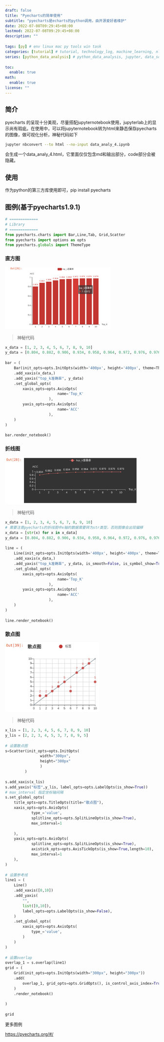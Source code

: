 ```yaml
---
draft: false
title: "Pyecharts的简单使用"
subtitle: "pyecharts是echarts的python调用，由开源爱好者维护"
date: 2022-07-08T09:29:45+08:00
lastmod: 2022-07-08T09:29:45+08:00
description: ""

tags: [py] # env linux mac py tools win task
categories: [tutorial] # tutorial, technology_log, machine_learning, nlp
series: [python_data_analysis] # python_data_analysis, jupyter, data_science_contest

toc:
  enable: true
math:
  enable: true
license: ""
---
```


## 简介

pyecharts 的呈现十分美观，尽量搭配jupyternotebook使用，jupyterlab上的显示尚有瑕疵。在使用中，可以将jupyternotebook转为html来静态保存pyecharts的图像，做可视化分析，神秘代码如下

```bash
jupyter nbconvert --to html --no-input data_analy_4.ipynb
```

会生成一个data_analy_4.html，它里面仅仅包含md和输出部分，code部分会被隐藏。

## 使用

作为python的第三方库使用即可，pip install pyecharts

## 图例(基于pyecharts1.9.1)

```python
# =============
# Library
# =============
from pyecharts.charts import Bar,Line,Tab, Grid,Scatter
from pyecharts import options as opts
from pyecharts.globals import ThemeType
```



### 直方图

<img src="MD_img/image-20220708100653412.png" alt="image-20220708100653412" style="zoom: 50%;" />

>  神秘代码

```python
x_data = [1, 2, 3, 4, 5, 6, 7, 8, 9, 10]
y_data = [0.804, 0.882, 0.906, 0.934, 0.958, 0.964, 0.972, 0.976, 0.976, 0.976]

bar = (
    Bar(init_opts=opts.InitOpts(width='400px', height='400px', theme=ThemeType.DARK))
    .add_xaxis(x_data,)
    .add_yaxis("top_k准确率", y_data)
    .set_global_opts(
        xaxis_opts=opts.AxisOpts(
                        name='Top_K'
                    ),
        yaxis_opts=opts.AxisOpts(
                        name='ACC'
                    ),
    )
)

bar.render_notebook()
```

### 折线图

<img src="MD_img/image-20220708100754323.png" alt="image-20220708100754323" style="zoom: 67%;" />

>  神秘代码

```python
x_data = [1, 2, 3, 4, 5, 6, 7, 8, 9, 10]
# 需要注意pyecharts的折线图中x轴的数据需要转为str类型，否则图像会出现偏移
x_data = [str(x) for x in x_data]
y_data = [0.804, 0.882, 0.906, 0.934, 0.958, 0.964, 0.972, 0.976, 0.976, 0.976]

line = (
    Line(init_opts=opts.InitOpts(width='400px', height='400px', theme=ThemeType.DARK))
    .add_xaxis(x_data,)
    .add_yaxis("top_k准确率", y_data, is_smooth=False, is_symbol_show=True)
    .set_global_opts(
        xaxis_opts=opts.AxisOpts(
                        name='Top_K'
                    ),
        yaxis_opts=opts.AxisOpts(
                        name='ACC'
                    ),
    )
)

line.render_notebook()
```

### 散点图

<img src="MD_img/image-20220708101904017.png" alt="image-20220708101904017" style="zoom:67%;" />

> 神秘代码

```python
x_lis = [1, 2, 3, 4, 5, 6, 7, 8, 9, 10]
y_lis = [2, 2, 3, 4, 5, 3, 7, 8, 9, 5]

# 设置散点图
s=Scatter(init_opts=opts.InitOpts(
                width="300px",
                height="300px"
                )
         )

s.add_xaxis(x_lis)
s.add_yaxis("标签",y_lis, label_opts=opts.LabelOpts(is_show=True))
# max_interval 指定坐标轴间隔
s.set_global_opts(
    title_opts=opts.TitleOpts(title="散点图"),
    xaxis_opts=opts.AxisOpts(
            type_='value',
            splitline_opts=opts.SplitLineOpts(is_show=True),
            max_interval=1
            
    ),
    yaxis_opts=opts.AxisOpts(
            splitline_opts=opts.SplitLineOpts(is_show=True),
            axistick_opts=opts.AxisTickOpts(is_show=True,length=10),
            max_interval=1
    ),
)

# 设置参考线
line1 = (
    Line()
    .add_xaxis([0,10])
    .add_yaxis(
        "",
        list([0,10]),
        label_opts=opts.LabelOpts(is_show=False),
    )
    .set_global_opts(
        xaxis_opts=opts.AxisOpts(
            type_='value',
        )
    )
)

# 设置overlap
overlap_1 = s.overlap(line1)
grid = (
    Grid(init_opts=opts.InitOpts(width="300px", height="300px"))
    .add(
        overlap_1, grid_opts=opts.GridOpts(), is_control_axis_index=True
    )
    .render_notebook()
    
)

grid
```

更多图例

https://pyecharts.org/#/
